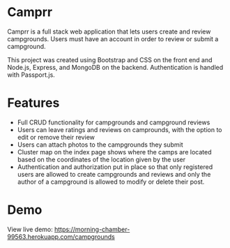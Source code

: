# Camprr

Camprr is a full stack web application that lets users create and review campgrounds. Users must have an account in order to review or submit a campground.

This project was created using Bootstrap and CSS on the front end and Node.js, Express, and MongoDB on the backend. Authentication is handled with Passport.js.

# Features

- Full CRUD functionality for campgrounds and campground reviews
- Users can leave ratings and reviews on camprounds, with the option to edit or remove their review
- Users can attach photos to the campgrounds they submit
- Cluster map on the index page shows where the camps are located based on the coordinates of the location given by the user
- Authentication and authorization put in place so that only registered users are allowed to create campgrounds and reviews and only the author of a campground is allowed to modify or delete their post.

# Demo

View live demo: https://morning-chamber-99563.herokuapp.com/campgrounds
